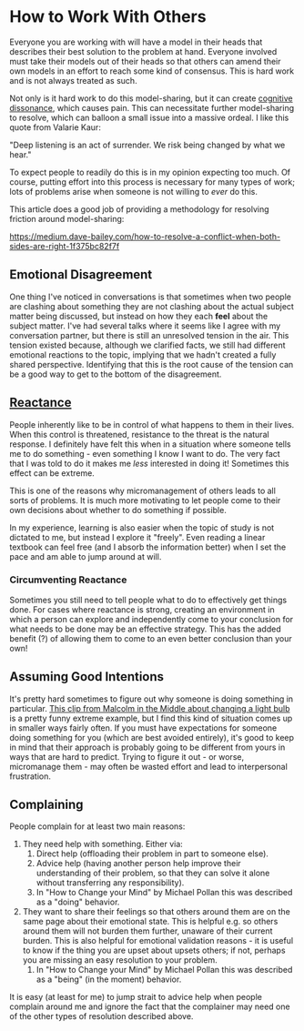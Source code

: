 # How to Work With Others

Everyone you are working with will have a model in their heads that describes
their best solution to the problem at hand.  Everyone involved must take their
models out of their heads so that others can amend their own models in an
effort to reach some kind of consensus.  This is hard work and is not always
treated as such.

Not only is it hard work to do this model-sharing, but it can create [cognitive
dissonance](https://en.wikipedia.org/wiki/Cognitive_dissonance), which causes
pain.  This can necessitate further model-sharing to resolve, which can balloon
a small issue into a massive ordeal.  I like this quote from Valarie Kaur:

   "Deep listening is an act of surrender. We risk being changed by what we hear."

To expect people to readily do this is in my opinion expecting too much.  Of
course, putting effort into this process is necessary for many types of work;
lots of problems arise when someone is not willing to *ever* do this.

This article does a good job of providing a methodology for resolving friction
around model-sharing:

https://medium.dave-bailey.com/how-to-resolve-a-conflict-when-both-sides-are-right-1f375bc82f7f


## Emotional Disagreement

One thing I've noticed in conversations is that sometimes when two people are
clashing about something they are not clashing about the actual subject matter
being discussed, but instead on how they each **feel** about the subject
matter. I've had several talks where it seems like I agree with my
conversation partner, but there is still an unresolved tension in the air. This
tension existed because, although we clarified facts, we still had different
emotional reactions to the topic, implying that we hadn't created a fully
shared perspective. Identifying that this is the root cause of the tension can
be a good way to get to the bottom of the disagreement.


## [Reactance](https://en.wikipedia.org/wiki/Reactance_(psychology))

People inherently like to be in control of what happens to them in their lives.
When this control is threatened, resistance to the threat is the natural
response. I definitely have felt this when in a situation where someone tells
me to do something - even something I know I want to do. The very fact that I
was told to do it makes me _less_ interested in doing it! Sometimes this effect
can be extreme.

This is one of the reasons why micromanagement of others leads to all sorts of
problems. It is much more motivating to let people come to their own decisions
about whether to do something if possible. 

In my experience, learning is also easier when the topic of study is not
dictated to me, but instead I explore it "freely". Even reading a linear
textbook can feel free (and I absorb the information better) when I set the
pace and am able to jump around at will.

### Circumventing Reactance

Sometimes you still need to tell people what to do to effectively get things
done. For cases where reactance is strong, creating an environment in which a
person can explore and independently come to your conclusion for what needs to
be done may be an effective strategy. This has the added benefit (?) of
allowing them to come to an even better conclusion than your own!


## Assuming Good Intentions

It's pretty hard sometimes to figure out why someone is doing something in
particular.  [This clip from Malcolm in the Middle about changing a light
bulb](https://www.youtube.com/watch?v=AbSehcT19u0) is a pretty funny extreme
example, but I find this kind of situation comes up in smaller ways fairly
often. If you must have expectations for someone doing something for you (which
are best avoided entirely), it's good to keep in mind that their approach is
probably going to be different from yours in ways that are hard to predict.
Trying to figure it out - or worse, micromanage them - may often be wasted
effort and lead to interpersonal frustration.


## Complaining

People complain for at least two main reasons:

1. They need help with something.  Either via:
    1. Direct help (offloading their problem in part to someone else).
    1. Advice help (having another person help improve their understanding of
       their problem, so that they can solve it alone without transferring any
       responsibility).
    1. In "How to Change your Mind" by Michael Pollan this was described as a
       "doing" behavior.
1. They want to share their feelings so that others around them are on the same
   page about their emotional state.  This is helpful e.g. so others around
   them will not burden them further, unaware of their current burden.  This is
   also helpful for emotional validation reasons - it is useful to know if the
   thing you are upset about upsets others; if not, perhaps you are missing an
   easy resolution to your problem.
    1. In "How to Change your Mind" by Michael Pollan this was described as a
       "being" (in the moment) behavior.

It is easy (at least for me) to jump strait to advice help when people complain
around me and ignore the fact that the complainer may need one of the other
types of resolution described above.
